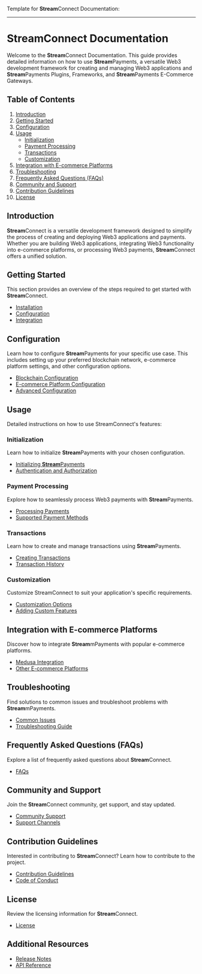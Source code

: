Template for **Stream**Connect Documentation:

---

# StreamConnect Documentation

Welcome to the **Stream**Connect Documentation. This guide provides detailed information on how to use **Stream**Payments, a versatile Web3 development framework for creating and managing Web3 applications and **Stream**Payments Plugins, Frameworks, and **Stream**Payments E-Commerce Gateways.

## Table of Contents

1. [Introduction](#introduction)
2. [Getting Started](#getting-started)
3. [Configuration](#configuration)
4. [Usage](#usage)
   - [Initialization](#initialization)
   - [Payment Processing](#payment-processing)
   - [Transactions](#transactions)
   - [Customization](#customization)
5. [Integration with E-commerce Platforms](#integration-with-e-commerce-platforms)
6. [Troubleshooting](#troubleshooting)
7. [Frequently Asked Questions (FAQs)](#frequently-asked-questions-faqs)
8. [Community and Support](#community-and-support)
9. [Contribution Guidelines](#contribution-guidelines)
10. [License](#license)

## Introduction

**Stream**Connect is a versatile development framework designed to simplify the process of creating and deploying Web3 applications and payments. Whether you are building Web3 applications, integrating Web3 functionality into e-commerce platforms, or processing Web3 payments, **Stream**Connect offers a unified solution.

## Getting Started

This section provides an overview of the steps required to get started with **Stream**Connect.

- [Installation](#installation)
- [Configuration](#configuration)
- [Integration](#integration)

## Configuration

Learn how to configure **Stream**Payments for your specific use case. This includes setting up your preferred blockchain network, e-commerce platform settings, and other configuration options.

- [Blockchain Configuration](#blockchain-configuration)
- [E-commerce Platform Configuration](#e-commerce-platform-configuration)
- [Advanced Configuration](#advanced-configuration)

## Usage

Detailed instructions on how to use StreamConnect's features:

### Initialization

Learn how to initialize **Stream**Payments with your chosen configuration.

- [Initializing **Stream**Payments](#initializing-streampayments)
- [Authentication and Authorization](#authentication-and-authorization)

### Payment Processing

Explore how to seamlessly process Web3 payments with **Stream**Payments.

- [Processing Payments](#processing-payments)
- [Supported Payment Methods](#supported-payment-methods)

### Transactions

Learn how to create and manage transactions using **Stream**Payments.

- [Creating Transactions](#creating-transactions)
- [Transaction History](#transaction-history)

### Customization

Customize StreamConnect to suit your application's specific requirements.

- [Customization Options](#customization-options)
- [Adding Custom Features](#adding-custom-features)

## Integration with E-commerce Platforms

Discover how to integrate **Stream**mPayments with popular e-commerce platforms.

- [Medusa Integration](#medusa-integration)
- [Other E-commerce Platforms](#other-e-commerce-platforms)

## Troubleshooting

Find solutions to common issues and troubleshoot problems with **Stream**mPayments.

- [Common Issues](#common-issues)
- [Troubleshooting Guide](#troubleshooting-guide)

## Frequently Asked Questions (FAQs)

Explore a list of frequently asked questions about **Stream**Connect.

- [FAQs](#faqs)

## Community and Support

Join the **Stream**Connect community, get support, and stay updated.

- [Community Support](#community-support)
- [Support Channels](#support-channels)

## Contribution Guidelines

Interested in contributing to **Stream**Connect? Learn how to contribute to the project.

- [Contribution Guidelines](#contribution-guidelines)
- [Code of Conduct](#code-of-conduct)

## License

Review the licensing information for **Stream**Connect.

- [License](#license)

## Additional Resources

- [Release Notes](#release-notes)
- [API Reference](#api-reference)
